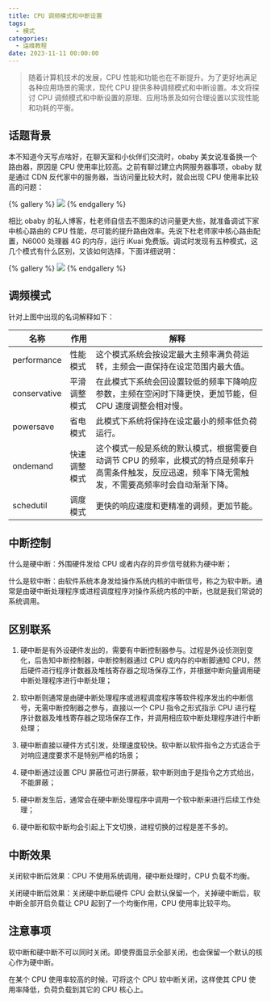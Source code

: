 ```yaml
---
title: CPU 调频模式和中断设置
tags:
  - 模式
categories:
  - 运维教程
date: 2023-11-11 00:00:00
---
```


> 随着计算机技术的发展，CPU 性能和功能也在不断提升。为了更好地满足各种应用场景的需求，现代 CPU 提供多种调频模式和中断设置。本文将探讨 CPU 调频模式和中断设置的原理、应用场景及如何合理设置以实现性能和功耗的平衡。

<!-- more -->

## 话题背景

本不知道今天写点啥好，在聊天室和小伙伴们交流时，obaby 美女说准备换一个路由器，原因是 CPU 使用率比较高。之前有聊过建立内网服务器事项，obaby 就是通过 CDN 反代家中的服务器，当访问量比较大时，就会出现 CPU 使用率比较高的问题：

{% gallery %}
![](https://cdn.dusays.com/2023/11/645-1.jpg)
{% endgallery %}

相比 obaby 的私人博客，杜老师自信去不图床的访问量更大些，就准备调试下家中核心路由的 CPU 性能，尽可能的提升路由效率。先说下杜老师家中核心路由配置，N6000 处理器 4G 的内存，运行 iKuai 免费版。调试时发现有五种模式，这几个模式有什么区别，又该如何选择，下面详细说明：

{% gallery %}
![](https://cdn.dusays.com/2023/11/645-2.jpg)
{% endgallery %}

## 调频模式

针对上图中出现的名词解释如下：

| 名称 | 作用 | 解释 |
| - | - | - |
| performance | 性能模式 | 这个模式系统会按设定最大主频率满负荷运转，主频会一直保持在设定范围内最大值。 |
| conservative | 平滑调整模式 | 在此模式下系统会回设置较低的频率下降响应参数，主频在空闲时下降更快，更加节能，但 CPU 速度调整会相对慢。 |
| powersave | 省电模式 | 此模式下系统将保持在设定最小的频率低负荷运行。 |
| ondemand | 快速调整模式 | 这个模式一般是系统的默认模式，根据需要自动调节 CPU 的频率，此模式的特点是频率升高需条件触发，反应迅速，频率下降无需触发，不需要高频率时会自动渐渐下降。 |
| schedutil | 调度模式 | 更快的响应速度和更精准的调频，更加节能。 |

## 中断控制

什么是硬中断：外围硬件发给 CPU 或者内存的异步信号就称为硬中断；

什么是软中断：由软件系统本身发给操作系统内核的中断信号，称之为软中断。通常是由硬中断处理程序或进程调度程序对操作系统内核的中断，也就是我们常说的系统调用。

## 区别联系

1. 硬中断是有外设硬件发出的，需要有中断控制器参与。过程是外设侦测到变化，后告知中断控制器，中断控制器通过 CPU 或内存的中断脚通知 CPU，然后硬件进行程序计数器及堆栈寄存器之现场保存工作，并根据中断向量调用硬中断处理程序进行中断处理；

2. 软中断则通常是由硬中断处理程序或进程调度程序等软件程序发出的中断信号，无需中断控制器之参与，直接以一个 CPU 指令之形式指示 CPU 进行程序计数器及堆栈寄存器之现场保存工作，并调用相应软中断处理程序进行中断处理；

3. 硬中断直接以硬件方式引发，处理速度较快。软中断以软件指令之方式适合于对响应速度要求不是特别严格的场景；

4. 硬中断通过设置 CPU 屏蔽位可进行屏蔽，软中断则由于是指令之方式给出，不能屏蔽；

5. 硬中断发生后，通常会在硬中断处理程序中调用一个软中断来进行后续工作处理；

6. 硬中断和软中断均会引起上下文切换，进程切换的过程是差不多的。

## 中断效果 

关闭软中断后效果：CPU 不使用系统调用，硬中断处理时，CPU 负载不均衡。

关闭硬中断后效果：关闭硬中断后硬件 CPU 会默认保留一个，关掉硬中断后，软中断全部开启负载让 CPU 起到了一个均衡作用，CPU 使用率比较平均。

## 注意事项

软中断和硬中断不可以同时关闭。即使界面显示全部关闭，也会保留一个默认的核心作为硬中断。

在某个 CPU 使用率较高的时候，可将这个 CPU 软中断关闭，这样使其 CPU 使用率降低，负荷负载到其它的 CPU 核心上。